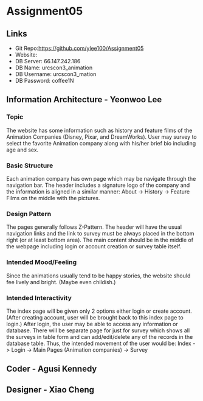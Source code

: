 # Assignment05
## Links
* Git Repo:https://github.com/ylee100/Assignment05
* Website:
* DB Server: 66.147.242.186
* DB Name: urcscon3_animation
* DB Username: urcscon3_mation
* DB Password: coffee1N

## Information Architecture - Yeonwoo Lee
### Topic
The website has some information such as history and feature films of the Animation Companies (Disney, Pixar, and DreamWorks). User may survey to select the favorite Animation company along with his/her brief bio including age and sex.
### Basic Structure
Each animation company has own page which may be navigate through the navigation bar. The header includes a signature logo of the company and the information is aligned in a similar manner: About -> History -> Feature Films on the middle with the pictures.
### Design Pattern
The pages generally follows Z-Pattern. The header will have the usual navigation links and the link to survey must be always placed in the bottom right (or at least bottom area). The main content should be in the middle of the webpage including login or account creation or survey table itself.
### Intended Mood/Feeling
Since the animations usually tend to be happy stories, the website should fee lively and bright. (Maybe even childish.)
### Intended Interactivity
The index page will be given only 2 options either login or create account. (After creating account, user will be brought back to this index page to login.) After login, the user may be able to access any information or database. There will be separate page for just for survey which shows all the surveys in table form and can add/edit/delete any of the records in the database table. Thus, the intended movement of the user would be: Index -> Login -> Main Pages (Animation companies) -> Survey



## Coder - Agusi Kennedy

## Designer - Xiao Cheng
